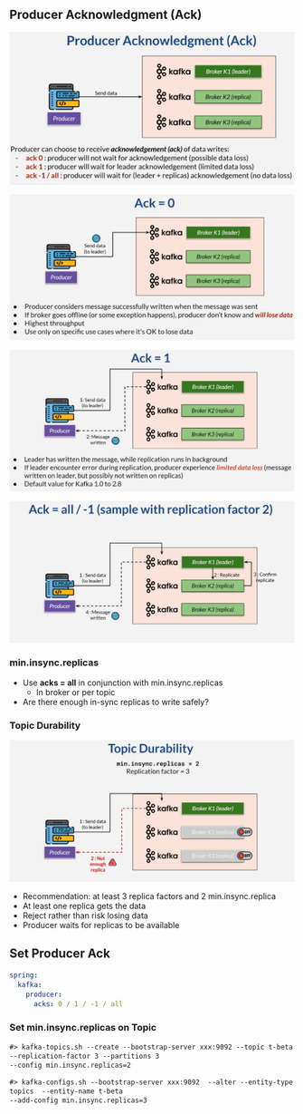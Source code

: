 ## Producer Acknowledgment (Ack)

![img_10.png](../images/img_10.png)

![img_11.png](../images/img_11.png)

![img_12.png](../images/img_12.png)

![img_13.png](../images/img_13.png)

### min.insync.replicas
* Use **acks = all** in conjunction with min.insync.replicas
    * In broker or per topic
* Are there enough in-sync replicas to write safely?

### Topic Durability

![img_14.png](../images/img_14.png)

* Recommendation: at least 3 replica factors and 2 min.insync.replica
* At least one replica gets the data
* Reject rather than risk losing data
* Producer waits for replicas to be available

## Set Producer Ack
```yaml
spring:
  kafka:
    producer:
      acks: 0 / 1 / -1 / all
```

### Set min.insync.replicas on Topic

```shell
#> kafka-topics.sh --create --bootstrap-server xxx:9092 --topic t-beta --replication-factor 3 --partitions 3 
--config min.insync.replicas=2
```

```shell
#> kafka-configs.sh --bootstrap-server xxx:9092  --alter --entity-type topics  --entity-name t-beta
--add-config min.insync.replicas=3
```